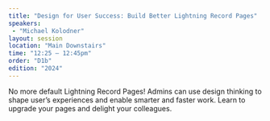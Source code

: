```yaml
---
title: "Design for User Success: Build Better Lightning Record Pages"
speakers:
 - "Michael Kolodner"
layout: session
location: "Main Downstairs"
time: "12:25 — 12:45pm"
order: "D1b"
edition: "2024"
---
```


No more default Lightning Record Pages! Admins can use design thinking to shape user’s experiences and enable smarter and faster work. Learn to upgrade your pages and delight your colleagues.